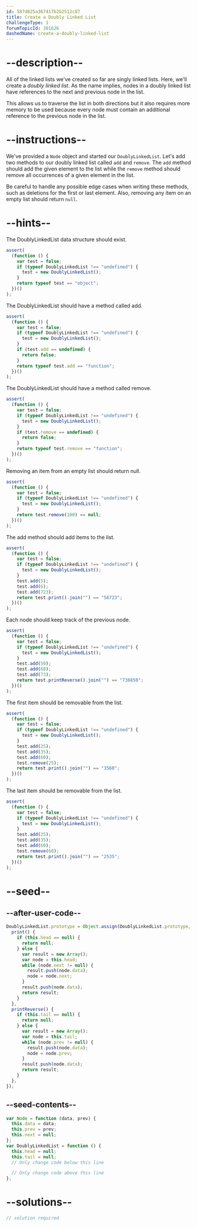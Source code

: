 ```yaml
---
id: 587d825a367417b2b2512c87
title: Create a Doubly Linked List
challengeType: 1
forumTopicId: 301626
dashedName: create-a-doubly-linked-list
---
```


# --description--

All of the linked lists we've created so far are singly linked lists. Here, we'll create a <dfn>doubly linked list</dfn>. As the name implies, nodes in a doubly linked list have references to the next and previous node in the list.

This allows us to traverse the list in both directions but it also requires more memory to be used because every node must contain an additional reference to the previous node in the list.

# --instructions--

We've provided a `Node` object and started our `DoublyLinkedList`. Let's add two methods to our doubly linked list called `add` and `remove`. The `add` method should add the given element to the list while the `remove` method should remove all occurrences of a given element in the list.

Be careful to handle any possible edge cases when writing these methods, such as deletions for the first or last element. Also, removing any item on an empty list should return `null`.

# --hints--

The DoublyLinkedList data structure should exist.

```js
assert(
  (function () {
    var test = false;
    if (typeof DoublyLinkedList !== "undefined") {
      test = new DoublyLinkedList();
    }
    return typeof test == "object";
  })()
);
```

The DoublyLinkedList should have a method called add.

```js
assert(
  (function () {
    var test = false;
    if (typeof DoublyLinkedList !== "undefined") {
      test = new DoublyLinkedList();
    }
    if (test.add == undefined) {
      return false;
    }
    return typeof test.add == "function";
  })()
);
```

The DoublyLinkedList should have a method called remove.

```js
assert(
  (function () {
    var test = false;
    if (typeof DoublyLinkedList !== "undefined") {
      test = new DoublyLinkedList();
    }
    if (test.remove == undefined) {
      return false;
    }
    return typeof test.remove == "function";
  })()
);
```

Removing an item from an empty list should return null.

```js
assert(
  (function () {
    var test = false;
    if (typeof DoublyLinkedList !== "undefined") {
      test = new DoublyLinkedList();
    }
    return test.remove(100) == null;
  })()
);
```

The add method should add items to the list.

```js
assert(
  (function () {
    var test = false;
    if (typeof DoublyLinkedList !== "undefined") {
      test = new DoublyLinkedList();
    }
    test.add(5);
    test.add(6);
    test.add(723);
    return test.print().join("") == "56723";
  })()
);
```

Each node should keep track of the previous node.

```js
assert(
  (function () {
    var test = false;
    if (typeof DoublyLinkedList !== "undefined") {
      test = new DoublyLinkedList();
    }
    test.add(50);
    test.add(68);
    test.add(73);
    return test.printReverse().join("") == "736850";
  })()
);
```

The first item should be removable from the list.

```js
assert(
  (function () {
    var test = false;
    if (typeof DoublyLinkedList !== "undefined") {
      test = new DoublyLinkedList();
    }
    test.add(25);
    test.add(35);
    test.add(60);
    test.remove(25);
    return test.print().join("") == "3560";
  })()
);
```

The last item should be removable from the list.

```js
assert(
  (function () {
    var test = false;
    if (typeof DoublyLinkedList !== "undefined") {
      test = new DoublyLinkedList();
    }
    test.add(25);
    test.add(35);
    test.add(60);
    test.remove(60);
    return test.print().join("") == "2535";
  })()
);
```

# --seed--

## --after-user-code--

```js
DoublyLinkedList.prototype = Object.assign(DoublyLinkedList.prototype, {
  print() {
    if (this.head == null) {
      return null;
    } else {
      var result = new Array();
      var node = this.head;
      while (node.next != null) {
        result.push(node.data);
        node = node.next;
      }
      result.push(node.data);
      return result;
    }
  },
  printReverse() {
    if (this.tail == null) {
      return null;
    } else {
      var result = new Array();
      var node = this.tail;
      while (node.prev != null) {
        result.push(node.data);
        node = node.prev;
      }
      result.push(node.data);
      return result;
    }
  },
});
```

## --seed-contents--

```js
var Node = function (data, prev) {
  this.data = data;
  this.prev = prev;
  this.next = null;
};
var DoublyLinkedList = function () {
  this.head = null;
  this.tail = null;
  // Only change code below this line

  // Only change code above this line
};
```

# --solutions--

```js
// solution required
```
